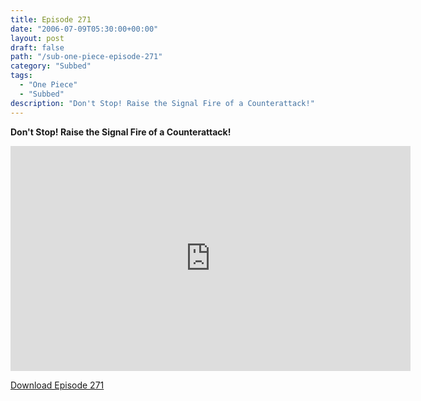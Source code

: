 ```yaml
---
title: Episode 271
date: "2006-07-09T05:30:00+00:00"
layout: post
draft: false
path: "/sub-one-piece-episode-271"
category: "Subbed"
tags:
  - "One Piece"
  - "Subbed"
description: "Don't Stop! Raise the Signal Fire of a Counterattack!"
---
```


**Don't Stop! Raise the Signal Fire of a Counterattack!**

<iframe width="640" height="360" src="https://www.rapidvideo.com/e/FXQHGXIADK" frameborder="0" marginwidth=0 marginheight=0 scrolling=no allowfullscreen></iframe>

<a href="http://ouo.io/qs/eCodkFEQ?s=https://rapidvid.to/d/https://www.rapidvideo.com/e/FXQHGXIADK">Download Episode 271</a>
